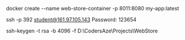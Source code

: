 docker create --name web-store-container -p 8011:8080 my-app:latest

[//]: # (Connecting server)
ssh -p 392 student@161.97.105.143
Password: 123654

[//]: # (Creating SSH private key)
ssh-keygen -t rsa -b 4096 -f D:\CodersAze\Projects\WebStore